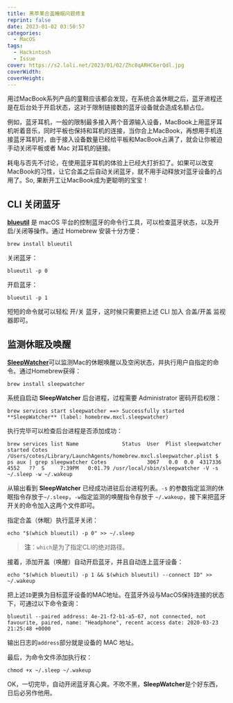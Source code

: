 ```yaml
---
title: 黑苹果合盖睡眠问题修复
reprint: false
date: 2023-01-02 03:50:57
categories:
  - MacOS
tags:
  - Hackintosh
  - Issue
cover: https://s2.loli.net/2023/01/02/Zhc8qARHC6erQdl.jpg
coverWidth:
coverHeight:
---
```


用过MacBook系列产品的童鞋应该都会发现，在系统合盖休眠之后，蓝牙进程还是在后台处于开启状态，这对于限制链接数的蓝牙设备就会造成名额占位。

例如，蓝牙耳机，一般的限制最多接入两个音源输入设备，MacBook上用蓝牙耳机听着音乐，同时平板也保持和耳机的连接，当你合上MacBook，再想用手机连接蓝牙耳机时，由于接入设备数量已经给平板和MacBook占满了，就会让你被迫手动关闭平板或者 Mac 对耳机的链接。

耗电与否先不讨论，在使用蓝牙耳机的体验上已经大打折扣了。如果可以改变MacBook的习性，让它合盖之后自动关闭蓝牙，就不用手动释放对蓝牙设备的占用了。So, 果断开工让MacBook成为更聪明的宝宝！

## CLI 关闭蓝牙

[**blueutil**](https://github.com/toy/blueutil) 是 macOS 平台的控制蓝牙的命令行工具，可以检查蓝牙状态，以及开启/关闭等操作。通过 Homebrew 安装十分方便：

```shell
brew install blueutil
```

关闭蓝牙：

```shell
blueutil -p 0
```

开启蓝牙：

```shell
blueutil -p 1
```

短短的命令就可以轻松 开/关 蓝牙，这时候只需要把上述 CLI 加入 合盖/开盖 监视器即可。

## 监测休眠及唤醒

[**SleepWatcher**](https://formulae.brew.sh/formula/sleepwatcher)可以监测Mac的休眠唤醒以及空闲状态，并执行用户自指定的命令。通过Homebrew获得：

```shell
brew install sleepwatcher
```

系统自启动 **SleepWatcher** 后台进程，过程需要 Administrator 密码开启权限：

```shell
brew services start sleepwatcher ==> Successfully started **SleepWatcher** (label: homebrew.mxcl.sleepwatcher) 
```

执行完毕可以检查后台进程是否添加成功：

```shell
brew services list Name              Status  User  Plist sleepwatcher      started Cotes /Users/cotes/Library/LaunchAgents/homebrew.mxcl.sleepwatcher.plist $ ps aux | grep sleepwatcher Cotes             3067   0.0  0.0  4317336   4552   ??  S     7:39PM   0:01.79 /usr/local/sbin/sleepwatcher -V -s ~/.sleep -w ~/.wakeup 
```

从输出看到 **SleepWatcher** 已经成功进驻后台进程列表。`-s` 的参数指定监测的休眠指令存放于`~/.sleep`，`-w`指定监测的唤醒指令存放于 `~/.wakeup`，接下来把蓝牙开关的命令加入这两个文件即可。

指定合盖（休眠）执行蓝牙关闭：

```shell
echo "$(which blueutil) -p 0" >> ~/.sleep 
```

> **注**：`which`是为了指定CLI的绝对路径。

接着，添加开盖（唤醒）自动开启蓝牙，并且自动连上蓝牙设备：

```shell
echo "$(which blueutil) -p 1 && $(which blueutil) --connect ID" >> ~/.wakeup 
```

把上述`ID`更换为目标蓝牙设备的MAC地址。在蓝牙外设与MacOS保持连接的状态下，可通过以下命令查询：

```shell
blueutil --paired address: 4e-21-f2-b1-a5-67, not connected, not favourite, paired, name: "Headphone", recent access date: 2020-03-23 21:25:48 +0000 
```

输出日志的`address`部分就是设备的 MAC 地址。

最后，为命令文件添加执行权：

```shell
chmod +x ~/.sleep ~/.wakeup 
```

OK，一切完毕，自动开闭蓝牙真心爽。不吹不黑，**SleepWatcher**是个好东西，日后必另作他用。
